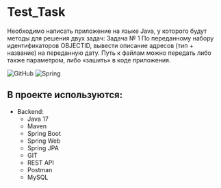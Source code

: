 # Test_Task
Необходимо написать приложение на языке Java, у которого будут методы для решения двух задач: Задача № 1 По переданному набору идентификаторов OBJECTID, вывести описание адресов (тип + название) на переданную дату. Путь к файлам можно передать либо также параметром, либо «зашить» в коде приложения.

![GitHub](https://img.shields.io/badge/github-%23121011.svg?style=for-the-badge&logo=github&logoColor=white)
![Spring](https://img.shields.io/badge/spring-%236DB33F.svg?style=for-the-badge&logo=spring&logoColor=white)

##  **В проекте используются**:

* Backend:
    - Java 17
    - Maven
    - Spring Boot
    - Spring Web
    - Spring JPA
    - GIT
    - REST API
    - Postman
    - MySQL
   
  
